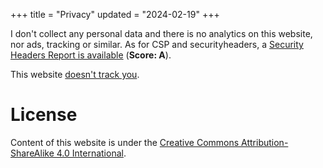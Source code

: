 +++
title = "Privacy"
updated = "2024-02-19"
+++

I don't collect any personal data and there is no analytics on this website, nor ads, tracking or similar. As for CSP and securityheaders, a [Security Headers Report is available](https://securityheaders.com/?q=www.archaeoramblings.com&followRedirects=on) (**Score: A**).

This website [doesn't track you](https://themarkup.org/blacklight?url=archaeoramblings.com).

# License

Content of this website is under the [Creative Commons Attribution-ShareAlike 4.0 International](https://creativecommons.org/licenses/by-sa/4.0/).